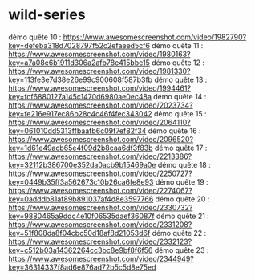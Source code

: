 # wild-series

démo quête 10 : https://www.awesomescreenshot.com/video/1982790?key=defeba318d7028797f52c2efaeed5cf6
démo quête 11 : https://www.awesomescreenshot.com/video/1980163?key=a7a08e6b1911d306a2afb78e415bbe15
démo quête 12 : https://www.awesomescreenshot.com/video/1981330?key=113fe3e7d38e26e99c900608f587b3fb
démo quête 13 : https://www.awesomescreenshot.com/video/1994461?key=fcf6880127a145c1470d6980ae0ec48a
démo quête 14 : https://www.awesomescreenshot.com/video/2023734?key=fe216e917ec86b28c4c46f4fec343042
démo quête 15 : https://www.awesomescreenshot.com/video/2064110?key=061010dd5313ffbaafb6c09f7ef82f34
démo quête 16 : https://www.awesomescreenshot.com/video/2096520?key=1d61e49acb65e4f09d2b8caa6df3f83b
démo quête 17 : https://www.awesomescreenshot.com/video/2213386?key=32112b386700e352da0acb9b15469a0e
démo quête 18 : https://www.awesomescreenshot.com/video/2250727?key=0449b35ff3a562673c10b26ca6fe8e93
démo quête 19 : https://www.awesomescreenshot.com/video/2274067?key=0adddb81af89b891037af4d8e3597766
démo quête 20 : https://www.awesomescreenshot.com/video/2330732?key=9880465a9ddc4e10f06535daef36087f
démo quête 21 : https://www.awesomescreenshot.com/video/2331208?key=51f808da8f04cbc50d18af8d21053d6f
démo quête 22 : https://www.awesomescreenshot.com/video/2332123?key=c512b03a14362264cc3bc8e9bf8f6f56
démo quête 23 : https://www.awesomescreenshot.com/video/2344949?key=36314337f8ad6e876ad72b5c5d8e75ed